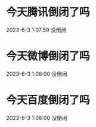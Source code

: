 # 今天腾讯倒闭了吗

2023-6-3 1:07:59 没倒闭

# 今天微博倒闭了吗

2023-6-3 1:08:00 没倒闭

# 今天百度倒闭了吗

2023-6-3 1:08:00 没倒闭

